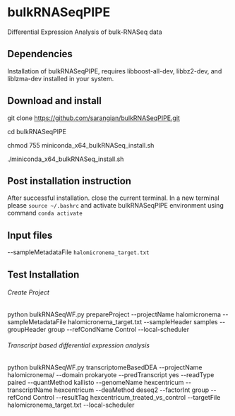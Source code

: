 # bulkRNASeqPIPE
Differential Expression Analysis of bulk-RNASeq data


## Dependencies

Installation of bulkRNASeqPIPE, requires libboost-all-dev, libbz2-dev, and liblzma-dev installed in your system.


## Download and install

git clone https://github.com/sarangian/bulkRNASeqPIPE.git

cd bulkRNASeqPIPE

chmod 755 miniconda_x64_bulkRNASeq_install.sh

./miniconda_x64_bulkRNASeq_install.sh


## Post installation instruction

After successful installation. close the current terminal. In a new terminal please `source ~/.bashrc`
and activate bulkRNASeqPIPE environment using command `conda activate`

## Input files
--sampleMetadataFile `halomicronema_target.txt`


## Test Installation

###### Create Project
python bulkRNASeqWF.py prepareProject --projectName halomicronema --sampleMetadataFile halomicronema_target.txt --sampleHeader samples --groupHeader group --refCondName Control --local-scheduler


###### Transcript based differential expression analysis
python bulkRNASeqWF.py transcriptomeBasedDEA --projectName halomicronema/ --domain prokaryote --predTranscript yes --readType paired --quantMethod kallisto --genomeName hexcentricum --transcriptName hexcentricum --deaMethod deseq2 --factorInt group --refCond Control --resultTag hexcentricum_treated_vs_control --targetFile halomicronema_target.txt --local-scheduler
